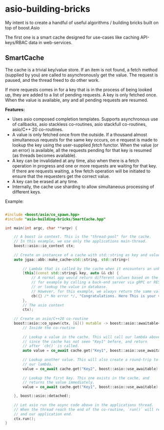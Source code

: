# asio-building-bricks

My intent is to create a handful of useful algorithms / building bricks built on top of boost.Asio

The first one is a smart cache designed for use-cases like caching API-keys/RBAC data in web-services. 

## SmartCache

The cache is a trivial key/value store. If an item is not found,
a fetch method (supplied by you) are called to asynchronously get the
value. The request is paused, and the thread freed to do other work.

If more requests comes in for a key that is in the process of being looked up,
they are added to a list of pending requests. A key is only fetched once. When
the value is available, any and all pending requests are resumed.

**Features:**

- Uses asio composed completion templates. Supports asynchronous use of callbacks, 
asio stackless co-routines, asio stackfull co-routines, asio/C++ 20 co-routines.
- A value is only fetched once from the outside. If a thousand almost simultaneous requests for the same key occurs, on e request is made to lookup the key using the user-supplied *fetch* functor. When the value (or an error) is available, all the requests pending for that key is resumed (as threads becomes available). 
- A key can be invalidated at any time, also when there is a fetch operation in progress and one or more requests are waiting for that key. If there are requests waiting, a few fetch operation will be initiated to ensure that the requesters get the correct value.
- A key can be erased at any time. 
- Internally, the cache use sharding to allow simultaneous processing of different keys.

Example: 
```C++

#include <boost/asio/co_spawn.hpp>
#include "asio-building-bricks/SmartCache.hpp"

int main(int argc, char **argv) {

    // A boost io context. This is the "thread-pool" for the cache.
    // In this example, we use only the applications main-thread.
    boost::asio::io_context ctx;
    
    // Create an instancxe of a cache with std::string as key and value types. 
    auto jgaa::abb::make_cache<std::string, std::string>(
    
        // Lambda that is called by the cache when it encounters an unknown key.
        [this](const std::string& key, auto && cb) {
            // A normal app would return different values based on the key,
            // for example by calling a back-end server via gRPC or REST,
            // or lookup the value in database. 
            // However, for this example, we always return the same value.
            cb({} /* No error */, "Congratulations. Here This is your value");
        }, 
        // The asio context
        ctx);
     
    // Create an asio/C++20 co-routine
    boost::asio::co_spawn(ctx, [&]() mutable -> boost::asio::awaitable<void> {
        // Inside the co-routine    
        
        // Lookup a value in the cache. This will call our lambda above,
        // since the cache has not seen "Key1" before, and return 
        // after `cb()` is called. 
        auto value = co_await cache.get("Key1", boost::asio::use_awaitable)
        
        // Lookup another value. This will also create a round-trip to 
        // our lambda.
        value = co_await cache.get("Key2", boost::asio::use_awaitable)
        
        // Lookup the first key. This one exists in the cache, and
        // returns the value immediately.
        value = co_await cache.get("Key1", boost::asio::use_awaitable)

    }, boost::asio::detached);
    
    // Let asio run the async code above in the applications thread.
    // When the thread reach the end of the co-routine, `run()` will return
    // and our application end.
    ctx.run();
}
```


